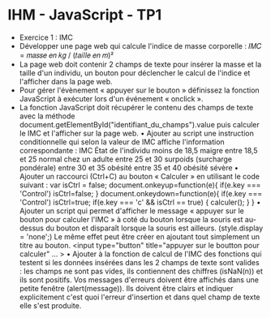 # IHM - JavaScript - TP1

* Exercice 1 : IMC
* Développer une page web qui calcule l'indice de masse corporelle : 𝐼𝑀𝐶 = 𝑚𝑎𝑠𝑠𝑒 𝑒𝑛 𝑘𝑔 / (𝑡𝑎𝑖𝑙𝑙𝑒 𝑒𝑛 𝑚)²
* La page web doit contenir 2 champs de texte pour insérer la masse et la taille d'un individu, un bouton pour déclencher le calcul de l'indice et l'afficher dans la page web.
* Pour gérer l'évènement « appuyer sur le bouton » définissez la fonction JavaScript à exécuter lors d'un événement « onclick ».
* La fonction JavaScript doit récupérer le contenu des champs de texte avec la méthode document.getElementById("identifiant_du_champs").value puis calculer le IMC et l'afficher sur la page web.
• Ajouter au script une instruction conditionnelle qui selon la valeur de IMC affiche
l'information correspondante :
IMC État de l'individu
moins de 18,5 maigre
entre 18,5 et 25 normal chez un adulte
entre 25 et 30 surpoids (surcharge pondérale)
entre 30 et 35 obésité
entre 35 et 40 obésité sévère
• Ajouter un raccourci (Ctrl+C) au bouton « Calculer » en utilisant le code suivant :
var isCtrl = false;
document.onkeyup=function(e){
if(e.key === 'Control')
isCtrl=false;
}
document.onkeydown=function(e){
if(e.key === 'Control') isCtrl=true;
if(e.key === 'c' && isCtrl == true) {
calculer();
}
}
• Ajouter un script qui permet d'afficher le message « appuyer sur le bouton pour calculer
l'IMC » à coté du bouton lorsque la souris est au-dessus du bouton et disparaît lorsque la
souris est ailleurs. (style.display = 'none';)
Le même effet peut être créer en ajoutant tout simplement un titre au bouton.
<input type="button" title="appuyer sur le boutton pour calculer" … >
• Ajouter à la fonction de calcul de l'IMC des fonctions qui testent si les données insérées
dans les 2 champs de texte sont valides : les champs ne sont pas vides, ils contiennent des
chiffres (isNaN(n)) et ils sont positifs. 
Vos messages d'erreurs doivent être affichés dans une petite fenêtre (alert(message)). Ils
doivent être clairs et indiquer explicitement c'est quoi l'erreur d'insertion et dans quel
champ de texte elle s'est produite.

